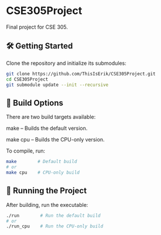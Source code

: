 # CSE305Project

Final project for CSE 305.

## 🛠️ Getting Started

Clone the repository and initialize its submodules:

```bash
git clone https://github.com/ThisIsErik/CSE305Project.git
cd CSE305Project
git submodule update --init --recursive
```

## 🧱 Build Options
There are two build targets available:

make – Builds the default version.

make cpu – Builds the CPU-only version.

To compile, run:
```bash
make        # Default build
# or
make cpu    # CPU-only build
```
## 🚀 Running the Project
After building, run the executable:
```bash
./run        # Run the default build
# or
./run_cpu    # Run the CPU-only build
```
